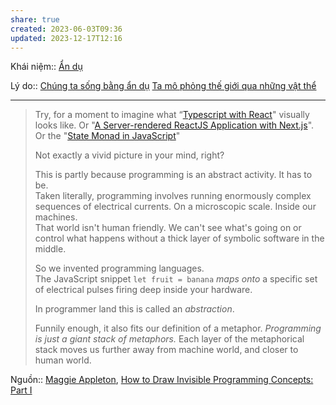 ```yaml
---
share: true
created: 2023-06-03T09:36
updated: 2023-12-17T12:16
---
```


Khái niệm:: [Ẩn dụ](../../%CE%9E%20Kh%C3%A1i%20ni%E1%BB%87m/Nh%E1%BA%ADn%20th%E1%BB%A9c/%E1%BA%A8n%20d%E1%BB%A5.md)

Lý do:: [Chúng ta sống bằng ẩn dụ](../../Ngh%C4%A9%20v%E1%BB%81%20vi%E1%BB%87c%20ngh%C4%A9/Khoa%20h%E1%BB%8Dc%20nh%E1%BA%ADn%20th%E1%BB%A9c/%E1%BA%A8n%20d%E1%BB%A5/Ch%C3%BAng%20ta%20s%E1%BB%91ng%20b%E1%BA%B1ng%20%E1%BA%A9n%20d%E1%BB%A5.md)
[Ta mô phỏng thế giới qua những vật thể](../../Ngh%C4%A9%20v%E1%BB%81%20vi%E1%BB%87c%20ngh%C4%A9/B%E1%BA%A3n%20th%E1%BB%83%20lu%E1%BA%ADn/V%E1%BA%ADt%20th%E1%BB%83/Ta%20m%C3%B4%20ph%E1%BB%8Fng%20th%E1%BA%BF%20gi%E1%BB%9Bi%20qua%20nh%E1%BB%AFng%20v%E1%BA%ADt%20th%E1%BB%83.md)

---

> Try, for a moment to imagine what “[Typescript with React](https://egghead.io/courses/use-typescript-to-develop-react-applications)" visually looks like. Or "[A Server-rendered ReactJS Application with Next.js](https://egghead.io/courses/build-a-server-rendered-reactjs-application-with-next-js)". Or the "[State Monad in JavaScript](https://egghead.io/courses/state-monad-in-javascript)"
> 
> Not exactly a vivid picture in your mind, right?
> 
> This is partly because programming is an abstract activity. It has to be.  
> Taken literally, programming involves running enormously complex sequences of electrical currents. On a microscopic scale. Inside our machines.  
> That world isn't human friendly. We can't see what's going on or control what happens without a thick layer of symbolic software in the middle.
> 
> So we invented programming languages.  
> The JavaScript snippet `let fruit = banana` _maps onto_ a specific set of electrical pulses firing deep inside your hardware.
> 
> In programmer land this is called an _abstraction_.
> 
> Funnily enough, it also fits our definition of a metaphor. _Programming is just a giant stack of metaphors._ Each layer of the metaphorical stack moves us further away from machine world, and closer to human world.

Nguồn:: [Maggie Appleton](../../%CE%9E%20Ngu%E1%BB%93n/M%C3%B4i%20tr%C6%B0%E1%BB%9Dng%20ngh%C4%A9,%20nh%E1%BA%ADn%20th%E1%BB%A9c%20t%C4%83ng%20c%C6%B0%E1%BB%9Dng/Maggie%20Appleton.md), [How to Draw Invisible Programming Concepts: Part I](https://maggieappleton.com/drawinginvisibles1)

